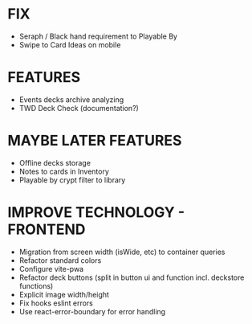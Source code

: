 # FIX
- Seraph / Black hand requirement to Playable By
- Swipe to Card Ideas on mobile

# FEATURES
- Events decks archive analyzing
- TWD Deck Check (documentation?)

# MAYBE LATER FEATURES
- Offline decks storage
- Notes to cards in Inventory
- Playable by crypt filter to library

# IMPROVE TECHNOLOGY - FRONTEND
- Migration from screen width (isWide, etc) to container queries
- Refactor standard colors
- Configure vite-pwa
- Refactor deck buttons (split in button ui and function incl. deckstore functions)
- Explicit image width/height
- Fix hooks eslint errors
- Use react-error-boundary for error handling
